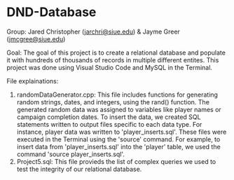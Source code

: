 # DND-Database

Group: Jared Christopher (jarchri@siue.edu) & Jayme Greer (jmcgree@siue.edu)

Goal: The goal of this project is to create a relational database and populate it with hundreds of thousands of records in multiple different entites.
This project was done using Visual Studio Code and MySQL in the Terminal.

File explainations:
  1.  randomDataGenerator.cpp: This file includes functions for generating random strings, dates, and integers, using the rand() function. The generated random data was assigned to variables like player names or campaign completion dates. To insert the data, we created SQL statements written to output files specific to each data type. For instance, player data was written to 'player_inserts.sql'. These files were executed in the Terminal using the 'source' command. For example, to insert data from 'player_inserts.sql' into the 'player' table, we used the command 'source player_inserts.sql'.
  2. Project5.sql: This file provieds the list of complex queries we used to test the integrity of our relational database.
